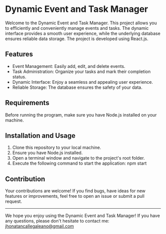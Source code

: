 # Dynamic Event and Task Manager

Welcome to the Dynamic Event and Task Manager. This project allows you to efficiently and conveniently manage events and tasks. The dynamic interface provides a smooth user experience, while the underlying database ensures reliable data storage. The project is developed using React.js.

## Features

- Event Management: Easily add, edit, and delete events.
- Task Administration: Organize your tasks and mark their completion status.
- Dynamic Interface: Enjoy a seamless and appealing user experience.
- Reliable Storage: The database ensures the safety of your data.

## Requirements

Before running the program, make sure you have Node.js installed on your machine.

## Installation and Usage

1. Clone this repository to your local machine.
2. Ensure you have Node.js installed.
3. Open a terminal window and navigate to the project's root folder.
4. Execute the following command to start the application: npm start

## Contribution

Your contributions are welcome! If you find bugs, have ideas for new features or improvements, feel free to open an issue or submit a pull request.

---

We hope you enjoy using the Dynamic Event and Task Manager! If you have any questions, please don't hesitate to contact me: jhonatancallegaleano@gmail.com

